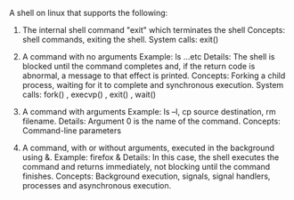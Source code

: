 A shell on linux that supports the following: 

1. The internal shell command "exit" which terminates the shell 
    Concepts: shell commands, exiting the shell.
    System calls: exit()

2. A command with no arguments 
    Example: ls …etc 
    Details: The shell is blocked until the command completes and, if the return code is abnormal, a message to that effect is printed.
    Concepts: Forking a child process, waiting for it to complete and synchronous execution. 
    System calls: fork() , execvp() , exit() , wait()

3. A command with arguments 
    Example: ls –l, cp source destination, rm filename. 
    Details: Argument 0 is the name of the command. 
    Concepts: Command-line parameters

4. A command, with or without arguments, executed in the background using &. 
    Example: firefox & 
    Details: In this case, the shell executes the command and returns immediately, not blocking until the command finishes. 
    Concepts: Background execution, signals, signal handlers, processes and asynchronous execution.
